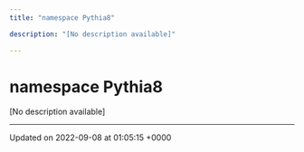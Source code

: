 ```yaml
---
title: "namespace Pythia8"

description: "[No description available]"

---
```


# namespace Pythia8

[No description available]






-------------------------------

Updated on 2022-09-08 at 01:05:15 +0000